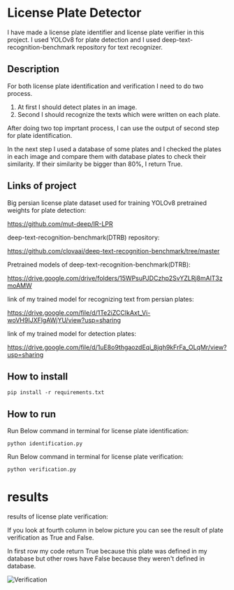 # License Plate Detector 

I have made a license plate identifier and license plate verifier in this project.
I used YOLOv8 for plate detection and I used deep-text-recognition-benchmark repository for text recognizer.

## Description

For both license plate identification and verification I need to do two process.

1. At first I should detect plates in an image.
2. Second I should recognize the texts which were written on each plate.

After doing two top imprtant process, I can use the output of second step for plate identification.

In the next step I used a database of some plates and I checked the plates in each image and compare them with database plates to check their similarity.
If their similarity be bigger than 80%, I return True. 


## Links of project

Big persian license plate dataset used for training YOLOv8 pretrained weights for plate detection:

https://github.com/mut-deep/IR-LPR

deep-text-recognition-benchmark(DTRB) repository:

https://github.com/clovaai/deep-text-recognition-benchmark/tree/master

Pretrained models of deep-text-recognition-benchmark(DTRB):

https://drive.google.com/drive/folders/15WPsuPJDCzhp2SvYZLRj8mAlT3zmoAMW

link of my trained model for recognizing text from persian plates:

https://drive.google.com/file/d/1Te2iZCCIkAxt_Vi-woVH9IJXFlgAWjYU/view?usp=sharing

link of my trained model for detection plates:

https://drive.google.com/file/d/1uE8o9thgaozdEqi_8jqh9kFrFa_OLqMr/view?usp=sharing

## How to install

```
pip install -r requirements.txt
```

##  How to run

Run Below command in terminal for license plate identification:

```python identification.py```


Run Below command in terminal for license plate verification:

```python verification.py```

# results

results of license plate verification:

If you look at fourth column in below picture you can see the result of plate verification as True and False.

In first row my code return True because this plate was defined in my database but other rows have False because they weren't defined in database.

![Verification](https://github.com/javadnematollahi/python-assignment/assets/86910174/594dcfa9-da57-49de-8b46-7050c5ad5288)






